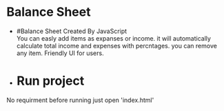 # Balance Sheet
* #Balance Sheet Created By JavaScript<br />
You can easly add items as expanses or income.
it will automatically calculate total income and expenses with percntages.
you can remove any item.
Friendly UI for users.


* # Run project <br />
No requirment before running just open 'index.html'
